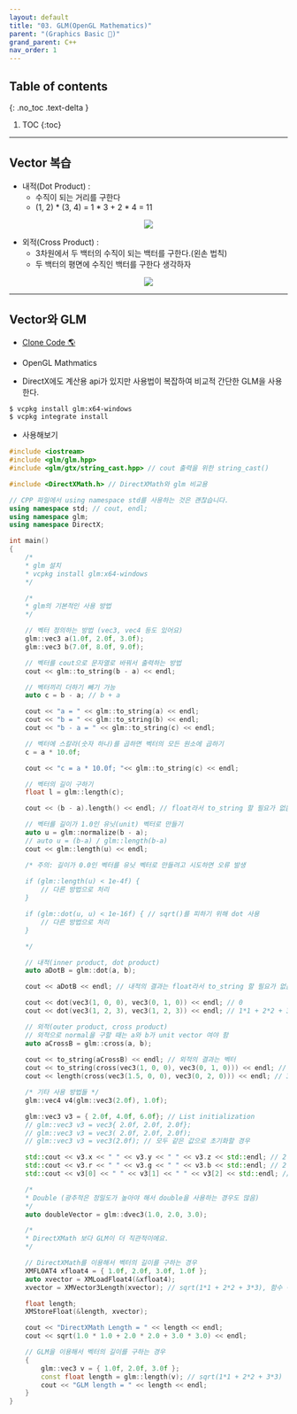 ```yaml
---
layout: default
title: "03. GLM(OpenGL Mathematics)"
parent: "(Graphics Basic 🎡)"
grand_parent: C++
nav_order: 1
---
```


## Table of contents
{: .no_toc .text-delta }

1. TOC
{:toc}

---

## Vector 복습

* 내적(Dot Product) : 
    * 수직이 되는 거리를 구한다
    * (1, 2) * (3, 4) = 1 * 3 + 2 * 4 = 11

<p align="center">
  <img src="https://taehyungs-programming-blog.github.io/blog/assets/images/cpp/graphics/graphics-3-2.png"/>
</p>

* 외적(Cross Product) : 
    * 3차원에서 두 백터의 수직이 되는 백터를 구한다.(왼손 법칙)
    * 두 백터의 평면에 수직인 백터를 구한다 생각하자

<p align="center">
  <img src="https://taehyungs-programming-blog.github.io/blog/assets/images/cpp/graphics/graphics-3-3.png"/>
</p>

---

## Vector와 GLM

* [Clone Code 🌎](https://github.com/EasyCoding-7/Dx11ExampleWithImgui/tree/6/04)

* OpenGL Mathmatics
* DirectX에도 계산용 api가 있지만 사용법이 복잡하여 비교적 간단한 GLM을 사용한다.

```bash
$ vcpkg install glm:x64-windows
$ vcpkg integrate install 
```

* 사용해보기

```cpp
#include <iostream>
#include <glm/glm.hpp>
#include <glm/gtx/string_cast.hpp> // cout 출력을 위한 string_cast()

#include <DirectXMath.h> // DirectXMath와 glm 비교용

// CPP 파일에서 using namespace std를 사용하는 것은 괜찮습니다.
using namespace std; // cout, endl;
using namespace glm;
using namespace DirectX;

int main()
{
    /*
    * glm 설치
    * vcpkg install glm:x64-windows
    */

    /*
    * glm의 기본적인 사용 방법
    */

    // 벡터 정의하는 방법 (vec3, vec4 등도 있어요)
    glm::vec3 a(1.0f, 2.0f, 3.0f);
    glm::vec3 b(7.0f, 8.0f, 9.0f);

    // 벡터를 cout으로 문자열로 바꿔서 출력하는 방법
    cout << glm::to_string(b - a) << endl;

    // 벡터끼리 더하기 빼기 가능
    auto c = b - a; // b + a

    cout << "a = " << glm::to_string(a) << endl;
    cout << "b = " << glm::to_string(b) << endl;
    cout << "b - a = " << glm::to_string(c) << endl;

    // 벡터에 스칼라(숫자 하나)를 곱하면 벡터의 모든 원소에 곱하기
    c = a * 10.0f; 

    cout << "c = a * 10.0f; "<< glm::to_string(c) << endl;

    // 벡터의 길이 구하기
    float l = glm::length(c);

    cout << (b - a).length() << endl; // float라서 to_string 할 필요가 없음

    // 벡터를 길이가 1.0인 유닛(unit) 벡터로 만들기
    auto u = glm::normalize(b - a);
    // auto u = (b-a) / glm::length(b-a)
    cout << glm::length(u) << endl;

    /* 주의: 길이가 0.0인 벡터를 유닛 벡터로 만들려고 시도하면 오류 발생
    
    if (glm::length(u) < 1e-4f) {
        // 다른 방법으로 처리
    }

    if (glm::dot(u, u) < 1e-16f) { // sqrt()를 피하기 위해 dot 사용
        // 다른 방법으로 처리
    }

    */

    // 내적(inner product, dot product)
    auto aDotB = glm::dot(a, b);

    cout << aDotB << endl; // 내적의 결과는 float라서 to_string 할 필요가 없음

    cout << dot(vec3(1, 0, 0), vec3(0, 1, 0)) << endl; // 0
    cout << dot(vec3(1, 2, 3), vec3(1, 2, 3)) << endl; // 1*1 + 2*2 + 3*3 = 14

    // 외적(outer product, cross product)
    // 외적으로 normal을 구할 때는 a와 b가 unit vector 여야 함
    auto aCrossB = glm::cross(a, b); 
    
    cout << to_string(aCrossB) << endl; // 외적의 결과는 벡터
    cout << to_string(cross(vec3(1, 0, 0), vec3(0, 1, 0))) << endl; // vec3(0.0, 0.0, 1.0)
    cout << length(cross(vec3(1.5, 0, 0), vec3(0, 2, 0))) << endl; // 3

    /* 기타 사용 방법들 */
    glm::vec4 v4(glm::vec3(2.0f), 1.0f);

    glm::vec3 v3 = { 2.0f, 4.0f, 6.0f}; // List initialization
    // glm::vec3 v3 = vec3{ 2.0f, 2.0f, 2.0f};
    // glm::vec3 v3 = vec3( 2.0f, 2.0f, 2.0f);
    // glm::vec3 v3 = vec3(2.0f); // 모두 같은 값으로 초기화할 경우

    std::cout << v3.x << " " << v3.y << " " << v3.z << std::endl; // 2 4 6
    std::cout << v3.r << " " << v3.g << " " << v3.b << std::endl; // 2 4 6
    std::cout << v3[0] << " " << v3[1] << " " << v3[2] << std::endl; // 2 4 6

    /*
    * Double (광추적은 정밀도가 높아야 해서 double을 사용하는 경우도 많음)
    */
    auto doubleVector = glm::dvec3(1.0, 2.0, 3.0);

    /*
    * DirectXMath 보다 GLM이 더 직관적이에요.
    */

    // DirectXMath를 이용해서 벡터의 길이를 구하는 경우
    XMFLOAT4 xfloat4 = { 1.0f, 2.0f, 3.0f, 1.0f };
    auto xvector = XMLoadFloat4(&xfloat4);
    xvector = XMVector3Length(xvector); // sqrt(1*1 + 2*2 + 3*3), 함수 이름이 XMVector 숫자3 Length() 입니다.

    float length;
    XMStoreFloat(&length, xvector);

    cout << "DirectXMath Length = " << length << endl;
    cout << sqrt(1.0 * 1.0 + 2.0 * 2.0 + 3.0 * 3.0) << endl;

    // GLM을 이용해서 벡터의 길이를 구하는 경우
    {
        glm::vec3 v = { 1.0f, 2.0f, 3.0f };
        const float length = glm::length(v); // sqrt(1*1 + 2*2 + 3*3)
        cout << "GLM length = " << length << endl;
    }
}

```